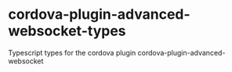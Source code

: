 # cordova-plugin-advanced-websocket-types
Typescript types for the cordova plugin cordova-plugin-advanced-websocket
